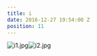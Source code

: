 ```yaml
---
title: i
date: 2016-12-27 19:54:00 Z
position: 11
---
```


![i1.jpg](/uploads/i1.jpg)![i2.jpg](/uploads/i2.jpg)
